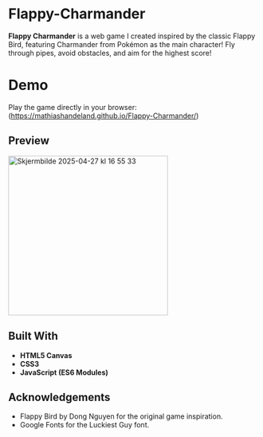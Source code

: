# Flappy-Charmander

**Flappy Charmander** is a web game I created inspired by the classic Flappy Bird, featuring Charmander from Pokémon as the main character! Fly through pipes, avoid obstacles, and aim for the highest score!

# Demo
Play the game directly in your browser: (https://mathiashandeland.github.io/Flappy-Charmander/)


## Preview
<img width="320" alt="Skjermbilde 2025-04-27 kl  16 55 33" src="https://github.com/user-attachments/assets/623cb51a-55a4-4753-8936-a1f4e1eeebd2" />

## Built With
- **HTML5 Canvas**
- **CSS3**
- **JavaScript (ES6 Modules)**

## Acknowledgements
- Flappy Bird by Dong Nguyen for the original game inspiration.
- Google Fonts for the Luckiest Guy font.
